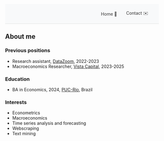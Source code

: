 <!-- Navigation Bar -->
<div style="background: #f8f9fa; padding: 10px 20px; border-bottom: 1px solid #ddd; display: flex; align-items: center;">
    <span style="font-size: 22px; font-weight: bold; margin-right: auto; color: #333;"></span>
    <a href="index.html" style="color: #333; text-decoration: none; padding: 10px 15px;">Home 📄</a>
    <a href="contact.html" style="color: #333; text-decoration: none; padding: 10px 15px;">Contact ✉️</a>
</div>

## About me

### Previous positions
- Research assistant, [DataZoom](https://www.econ.puc-rio.br/datazoom/index.html), 2022-2023
- Macroeconomics Researcher, [Vista Capital](https://vistacapital.com.br/), 2023-2025

### Education
- BA in Economics, 2024, [PUC-Rio](https://www.econ.puc-rio.br/), Brazil

### Interests
- Econometrics
- Macroeconomics
- Time series analysis and forecasting
- Webscraping
- Text mining

